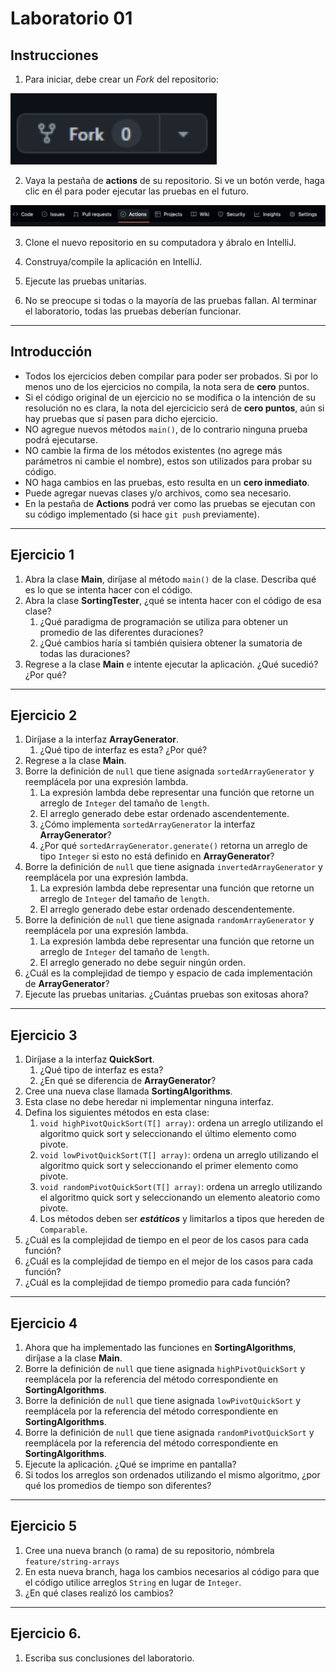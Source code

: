 # Laboratorio 01

## Instrucciones

1. Para iniciar, debe crear un *Fork* del repositorio:

![fork button](images/fork.png)

2. Vaya la pestaña de **actions** de su repositorio. Si ve un botón verde, haga clic en él para poder ejecutar las pruebas en el futuro.

![actions tab](images/actions.png)

3. Clone el nuevo repositorio en su computadora y ábralo en IntelliJ.

4. Construya/compile la aplicación en IntelliJ.

5. Ejecute las pruebas unitarias.

6. No se preocupe si todas o la mayoría de las pruebas fallan. Al terminar el laboratorio, todas las pruebas deberían funcionar.
___

## Introducción

- Todos los ejercicios deben compilar para poder ser probados. Si por lo menos uno de los ejercicios no compila, la nota sera de **cero** puntos.
- Si el código original de un ejercicio no se modifica o la intención de su resolución no es clara, la nota del ejercicicio será de **cero puntos**, aún si hay pruebas que sí pasen para dicho ejercicio.
- NO agregue nuevos métodos `main()`, de lo contrario ninguna prueba podrá ejecutarse.
- NO cambie la firma de los métodos existentes (no agrege más parámetros ni cambie el nombre), estos son utilizados para probar su código.
- NO haga cambios en las pruebas, esto resulta en un **cero inmediato**.
- Puede agregar nuevas clases y/o archivos, como sea necesario.
- En la pestaña de **Actions** podrá ver como las pruebas se ejecutan con su código implementado (si hace `git push` previamente).
___

## Ejercicio 1

1. Abra la clase **Main**, diríjase al método `main()` de la clase. Describa qué es lo que se intenta hacer con el código.
2. Abra la clase **SortingTester**, ¿qué se intenta hacer con el código de esa clase?
   1. ¿Qué paradigma de programación se utiliza para obtener un promedio de las diferentes duraciones?
   2. ¿Qué cambios haría si también quisiera obtener la sumatoria de todas las duraciones?
3. Regrese a la clase **Main** e intente ejecutar la aplicación. ¿Qué sucedió? ¿Por qué?
___

## Ejercicio 2

1. Diríjase a la interfaz **ArrayGenerator**.
   1. ¿Qué tipo de interfaz es esta? ¿Por qué?
2. Regrese a la clase **Main**.
3. Borre la definición de `null` que tiene asignada `sortedArrayGenerator` y reemplácela por una expresión lambda.
   1. La expresión lambda debe representar una función que retorne un arreglo de `Integer` del tamaño de `length`.
   2. El arreglo generado debe estar ordenado ascendentemente.
   3. ¿Cómo implementa `sortedArrayGenerator` la interfaz **ArrayGenerator**?
   4. ¿Por qué `sortedArrayGenerator.generate()` retorna un arreglo de tipo `Integer` si esto no está definido en **ArrayGenerator**?
4. Borre la definición de `null` que tiene asignada `invertedArrayGenerator` y reemplácela por una expresión lambda.
   1. La expresión lambda debe representar una función que retorne un arreglo de `Integer` del tamaño de `length`.
   2. El arreglo generado debe estar ordenado descendentemente.
5. Borre la definición de `null` que tiene asignada `randomArrayGenerator` y reemplácela por una expresión lambda.
   1. La expresión lambda debe representar una función que retorne un arreglo de `Integer` del tamaño de `length`.
   2. El arreglo generado no debe seguir ningún orden.
6. ¿Cuál es la complejidad de tiempo y espacio de cada implementación de **ArrayGenerator**?
7. Ejecute las pruebas unitarias. ¿Cuántas pruebas son exitosas ahora?
___

## Ejercicio 3

1. Diríjase a la interfaz **QuickSort**.
   1. ¿Qué tipo de interfaz es esta?
   2. ¿En qué se diferencia de **ArrayGenerator**?
2. Cree una nueva clase llamada **SortingAlgorithms**.
3. Esta clase no debe heredar ni implementar ninguna interfaz.
4. Defina los siguientes métodos en esta clase:
   1. `void highPivotQuickSort(T[] array)`: ordena un arreglo utilizando el algoritmo quick sort y seleccionando el último elemento como pivote.
   2. `void lowPivotQuickSort(T[] array)`: ordena un arreglo utilizando el algoritmo quick sort y seleccionando el primer elemento como pivote.
   3. `void randomPivotQuickSort(T[] array)`: ordena un arreglo utilizando el algoritmo quick sort y seleccionando un elemento aleatorio como pivote.
   4. Los métodos deben ser **_estáticos_** y limitarlos a tipos que hereden de `Comparable`.
5. ¿Cuál es la complejidad de tiempo en el peor de los casos para cada función?
6. ¿Cuál es la complejidad de tiempo en el mejor de los casos para cada función?
7. ¿Cuál es la complejidad de tiempo promedio para cada función?
___

## Ejercicio 4

1. Ahora que ha implementado las funciones en **SortingAlgorithms**, diríjase a la clase **Main**.
2. Borre la definición de `null` que tiene asignada `highPivotQuickSort` y reemplácela por la referencia del método correspondiente en **SortingAlgorithms**.
3. Borre la definición de `null` que tiene asignada `lowPivotQuickSort` y reemplácela por la referencia del método correspondiente en **SortingAlgorithms**.
4. Borre la definición de `null` que tiene asignada `randomPivotQuickSort` y reemplácela por la referencia del método correspondiente en **SortingAlgorithms**.
5. Ejecute la aplicación. ¿Qué se imprime en pantalla?
6. Si todos los arreglos son ordenados utilizando el mismo algoritmo, ¿por qué los promedios de tiempo son diferentes?
___

## Ejercicio 5

1. Cree una nueva branch (o rama) de su repositorio, nómbrela `feature/string-arrays`
2. En esta nueva branch, haga los cambios necesarios al código para que el código utilice arreglos `String` en lugar de `Integer`.
3. ¿En qué clases realizó los cambios?
___

## Ejercicio 6.

1. Escriba sus conclusiones del laboratorio.